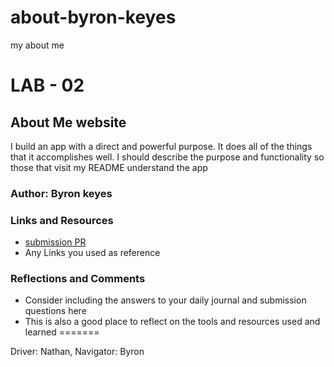 # about-byron-keyes
my about me 
# LAB - 02
## About Me website
I build an app with a direct and powerful purpose. It does all of the things that it accomplishes well. I should describe the purpose and functionality so those that visit my README understand the app
### Author: Byron keyes
### Links and Resources
* [submission PR](http://xyz.com)
* Any Links you used as reference
### Reflections and Comments
* Consider including the answers to your daily journal and submission questions here
* This is also a good place to reflect on the tools and resources used and learned
=======

Driver: Nathan, Navigator: Byron
